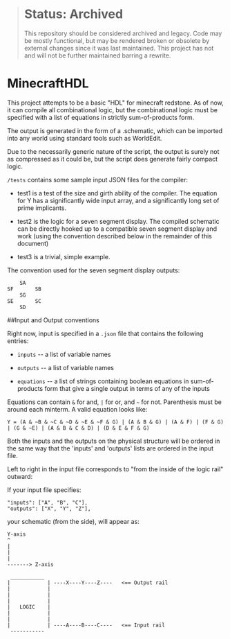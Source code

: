 > # Status: Archived
> This repository should be considered archived and legacy. Code may be mostly functional, but may be rendered broken or obsolete by external changes since it was last maintained. This project has not and will not be further maintained barring a rewrite.

MinecraftHDL
============

This project attempts to be a basic "HDL" for minecraft redstone. As of now, it can compile all combinational logic, but the combinational logic must be specified with a list of equations in strictly sum-of-products form.

The output is generated in the form of a .schematic, which can be imported into any world using standard tools such as WorldEdit.

Due to the necessarily generic nature of the script, the output is surely not as compressed as it could be, but the script does generate fairly compact logic. 



`/tests` contains some sample input JSON files for the compiler:

* test1 is a test of the size and girth ability of the compiler. The equation for Y has a significantly wide input array, and a significantly long set of prime implicants.

* test2 is the logic for a seven segment display. The compiled schematic can be directly hooked up to a compatible seven segment display and work (using the convention described below in the remainder of this document)

* test3 is a trivial, simple example.



The convention used for the seven segment display outputs:

```
    SA  
SF       SB
    SG
SE       SC
    SD
```


##Input and Output conventions

Right now, input is specified in a `.json` file that contains the following entries:

* `inputs` -- a list of variable names

* `outputs` -- a list of variable names

* `equations` -- a list of strings containing boolean equations in sum-of-products form that give a single output in terms of any of the inputs

Equations can contain `&` for and, `|` for or, and `~` for not. Parenthesis must be around each minterm. A valid equation looks like:

```
Y = (A & ~B & ~C & ~D & ~E & ~F & G) | (A & B & G) | (A & F) | (F & G) | (G & ~E) | (A & B & C & D) | (D & E & F & G)
```

Both the inputs and the outputs on the physical structure will be ordered in the same way that the 'inputs' and 'outputs' lists are ordered in the input file.

Left to right in the input file corresponds to "from the inside of the logic rail" outward:

If your input file specifies:

```
"inputs": ["A", "B", "C"],
"outputs": ["X", "Y", "Z"],
```

your schematic (from the side), will appear as:

```
Y-axis
^
|
|
|
-------> Z-axis

 ___________
|            | ----X----Y----Z----   <== Output rail
|            |
|            |
|            |
|   LOGIC    |
|            |
|            |
|            | ----A----B----C----   <== Input rail
 -----------
 ```
